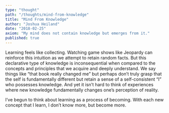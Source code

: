 ```yaml
---
type: "thought"
path: "/thoughts/mind-from-knowledge"
title: "Mind From Knowledge"
author: "Joshua Heiland"
date: "2018-02-25"
axiom: "My mind does not contain knowledge but emerges from it."
published: true
---
```


Learning feels like collecting. Watching game shows like Jeopardy can reinforce this intuition as we attempt to retain random facts. But this declarative type of knowledge is inconsequential when compared to the concepts and principles that we acquire and deeply understand. We say things like “that book really changed me” but perhaps don’t truly grasp that the self is fundamentally different but retain a sense of a self-consistent “I” who possesses knowledge. And yet it isn’t hard to think of experiences where new knowledge fundamentally changes one’s perception of reality.

I’ve begun to think about learning as a process of becoming. With each new concept that I learn, I don’t know more, but become more.
